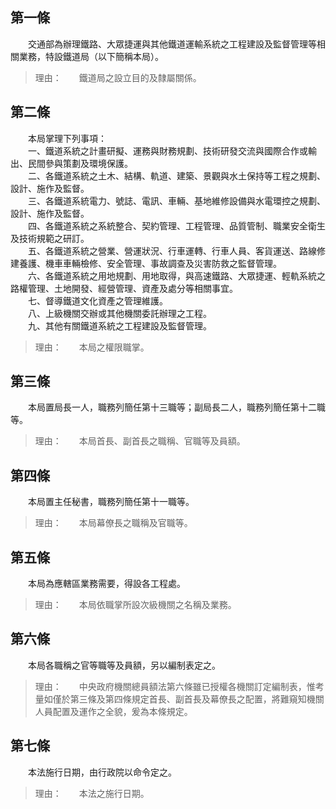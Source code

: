 第一條 
-------
　　交通部為辦理鐵路、大眾捷運與其他鐵道運輸系統之工程建設及監督管理等相關業務，特設鐵道局（以下簡稱本局）。  
> 理由：　　鐵道局之設立目的及隸屬關係。



第二條 
-------
　　本局掌理下列事項：  
　　一、鐵道系統之計畫研擬、運務與財務規劃、技術研發交流與國際合作或輸出、民間參與策劃及環境保護。  
　　二、各鐵道系統之土木、結構、軌道、建築、景觀與水土保持等工程之規劃、設計、施作及監督。  
　　三、各鐵道系統電力、號誌、電訊、車輛、基地維修設備與水電環控之規劃、設計、施作及監督。  
　　四、各鐵道系統之系統整合、契約管理、工程管理、品質管制、職業安全衛生及技術規範之研訂。  
　　五、各鐵道系統之營業、營運狀況、行車運轉、行車人員、客貨運送、路線修建養護、機車車輛檢修、安全管理、事故調查及災害防救之監督管理。  
　　六、各鐵道系統之用地規劃、用地取得，與高速鐵路、大眾捷運、輕軌系統之路權管理、土地開發、經營管理、資產及處分等相關事宜。  
　　七、督導鐵道文化資產之管理維護。  
　　八、上級機關交辦或其他機關委託辦理之工程。  
　　九、其他有關鐵道系統之工程建設及監督管理。  
> 理由：　　本局之權限職掌。



第三條 
-------
　　本局置局長一人，職務列簡任第十三職等；副局長二人，職務列簡任第十二職等。  
> 理由：　　本局首長、副首長之職稱、官職等及員額。



第四條 
-------
　　本局置主任秘書，職務列簡任第十一職等。  
> 理由：　　本局幕僚長之職稱及官職等。



第五條 
-------
　　本局為應轄區業務需要，得設各工程處。  
> 理由：　　本局依職掌所設次級機關之名稱及業務。



第六條 
-------
　　本局各職稱之官等職等及員額，另以編制表定之。  
> 理由：　　中央政府機關總員額法第六條雖已授權各機關訂定編制表，惟考量如僅於第三條及第四條規定首長、副首長及幕僚長之配置，將難窺知機關人員配置及運作之全貌，爰為本條規定。



第七條 
-------
　　本法施行日期，由行政院以命令定之。  
> 理由：　　本法之施行日期。